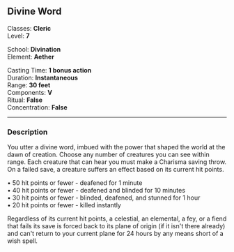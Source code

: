 ## Divine Word

Classes: **Cleric**  
Level: **7**  

School: **Divination**  
Element: **Aether**  

Casting Time: **1 bonus action**  
Duration: **Instantaneous**  
Range: **30 feet**  
Components: **V**  
Ritual: **False**  
Concentration: **False**  

------

### Description

You utter a divine word, imbued with the power that shaped the world at the dawn of creation. Choose any number of creatures you can see within range. Each creature that can hear you must make a Charisma saving throw. On a failed save, a creature suffers an effect based on its current hit points.

• 50 hit points or fewer - deafened for 1 minute  
• 40 hit points or fewer - deafened and blinded for 10 minutes  
• 30 hit points or fewer - blinded, deafened, and stunned for 1 hour  
• 20 hit points or fewer - killed instantly

Regardless of its current hit points, a celestial, an elemental, a fey, or a fiend that fails its save is forced back to its plane of origin (if it isn't there already) and can't return to your current plane for 24 hours by any means short of a wish spell.